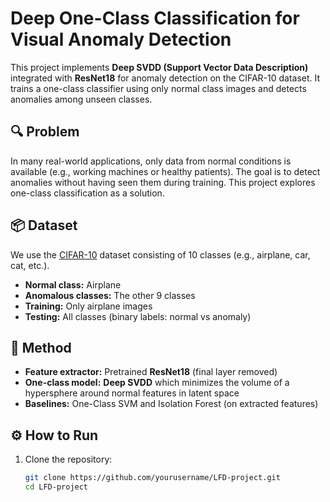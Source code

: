 # Deep One-Class Classification for Visual Anomaly Detection

This project implements **Deep SVDD (Support Vector Data Description)** integrated with **ResNet18** for anomaly detection on the CIFAR-10 dataset. It trains a one-class classifier using only normal class images and detects anomalies among unseen classes.

## 🔍 Problem

In many real-world applications, only data from normal conditions is available (e.g., working machines or healthy patients). The goal is to detect anomalies without having seen them during training. This project explores one-class classification as a solution.

## 📦 Dataset

We use the [CIFAR-10](https://www.cs.toronto.edu/~kriz/cifar.html) dataset consisting of 10 classes (e.g., airplane, car, cat, etc.).  
- **Normal class:** Airplane  
- **Anomalous classes:** The other 9 classes  
- **Training:** Only airplane images  
- **Testing:** All classes (binary labels: normal vs anomaly)

## 🧠 Method

- **Feature extractor:** Pretrained **ResNet18** (final layer removed)
- **One-class model:** **Deep SVDD** which minimizes the volume of a hypersphere around normal features in latent space
- **Baselines:** One-Class SVM and Isolation Forest (on extracted features)

## ⚙️ How to Run

1. Clone the repository:
   ```bash
   git clone https://github.com/yourusername/LFD-project.git
   cd LFD-project
